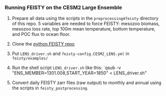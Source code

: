 ### Running FEISTY on the CESM2 Large Ensemble

1. Prepare all data using the scripts in the `preprocessing4feisty` directory of this repo. 5 variables are needed to force FEISTY: mesozoo biomass, mesozoo loss rate, top 100m mean temperature, bottom temperature, and POC flux to ocean floor.

2. Clone the [python FEISTY repo](https://github.com/marbl-ecosys/feisty)

3. Put `LENS_driver.sh` and `feisty-config.CESM2_LENS.yml` in `feisty/examples/`

4. Run the shell script `LENS_driver.sh` like this: `qsub -v "ENS_MEMBER=1301.008,START_YEAR=1850" < LENS_driver.sh"

5. Convert daily FEISTY zarr files (raw output) to monthly and annual using the scripts in `feisty_postprocessing`.
